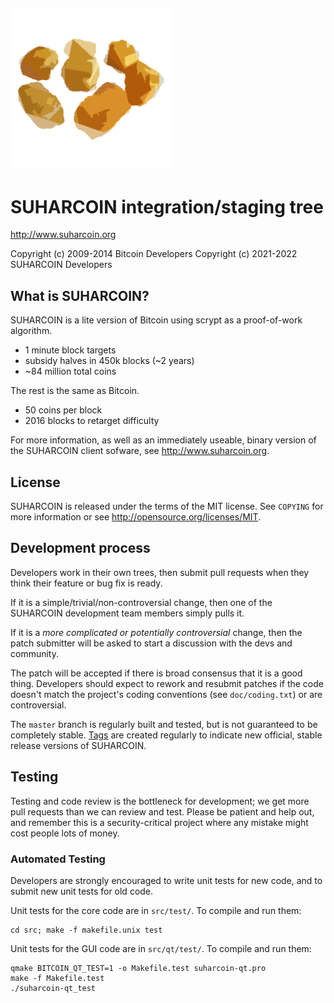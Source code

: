 ##  ![LakoMoor Dev](doc/suharcoin.png) 
SUHARCOIN integration/staging tree
================================

http://www.suharcoin.org

Copyright (c) 2009-2014 Bitcoin Developers
Copyright (c) 2021-2022 SUHARCOIN Developers

What is SUHARCOIN?
----------------

SUHARCOIN is a lite version of Bitcoin using scrypt as a proof-of-work algorithm.
 - 1 minute block targets
 - subsidy halves in 450k blocks (~2 years)
 - ~84 million total coins

The rest is the same as Bitcoin.
 - 50 coins per block
 - 2016 blocks to retarget difficulty

For more information, as well as an immediately useable, binary version of
the SUHARCOIN client sofware, see http://www.suharcoin.org.

License
-------

SUHARCOIN is released under the terms of the MIT license. See `COPYING` for more
information or see http://opensource.org/licenses/MIT.

Development process
-------------------

Developers work in their own trees, then submit pull requests when they think
their feature or bug fix is ready.

If it is a simple/trivial/non-controversial change, then one of the SUHARCOIN
development team members simply pulls it.

If it is a *more complicated or potentially controversial* change, then the patch
submitter will be asked to start a discussion with the devs and community.

The patch will be accepted if there is broad consensus that it is a good thing.
Developers should expect to rework and resubmit patches if the code doesn't
match the project's coding conventions (see `doc/coding.txt`) or are
controversial.

The `master` branch is regularly built and tested, but is not guaranteed to be
completely stable. [Tags](https://github.com/suharcoin-project/suharcoin/tags) are created
regularly to indicate new official, stable release versions of SUHARCOIN.

Testing
-------

Testing and code review is the bottleneck for development; we get more pull
requests than we can review and test. Please be patient and help out, and
remember this is a security-critical project where any mistake might cost people
lots of money.

### Automated Testing

Developers are strongly encouraged to write unit tests for new code, and to
submit new unit tests for old code.

Unit tests for the core code are in `src/test/`. To compile and run them:

    cd src; make -f makefile.unix test

Unit tests for the GUI code are in `src/qt/test/`. To compile and run them:

    qmake BITCOIN_QT_TEST=1 -o Makefile.test suharcoin-qt.pro
    make -f Makefile.test
    ./suharcoin-qt_test

